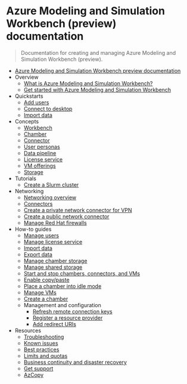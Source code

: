 # Azure Modeling and Simulation Workbench (preview) documentation
> Documentation for creating and managing Azure Modeling and Simulation Workbench (preview).
  - [Azure Modeling and Simulation Workbench preview documentation](https://learn.microsoft.com/en-us/azure/modeling-simulation-workbench/)
  - Overview
    - [What is Azure Modeling and Simulation Workbench?](https://learn.microsoft.com/en-us/azure/modeling-simulation-workbench/modeling-simulation-workbench-overview)
    - [Get started with Azure Modeling and Simulation Workbench](https://learn.microsoft.com/en-us/azure/modeling-simulation-workbench/get-started-modeling-simulation-workbench)
  - Quickstarts
    - [Add users](https://learn.microsoft.com/en-us/azure/modeling-simulation-workbench/quickstart-add-users)
    - [Connect to desktop](https://learn.microsoft.com/en-us/azure/modeling-simulation-workbench/quickstart-connect-desktop)
    - [Import data](https://learn.microsoft.com/en-us/azure/modeling-simulation-workbench/quickstart-import-data)
  - Concepts
    - [Workbench](https://learn.microsoft.com/en-us/azure/modeling-simulation-workbench/concept-workbench)
    - [Chamber](https://learn.microsoft.com/en-us/azure/modeling-simulation-workbench/concept-chamber)
    - [Connector](https://learn.microsoft.com/en-us/azure/modeling-simulation-workbench/concept-connector)
    - [User personas](https://learn.microsoft.com/en-us/azure/modeling-simulation-workbench/concept-user-personas)
    - [Data pipeline](https://learn.microsoft.com/en-us/azure/modeling-simulation-workbench/concept-data-pipeline)
    - [License service](https://learn.microsoft.com/en-us/azure/modeling-simulation-workbench/concept-license-service)
    - [VM offerings](https://learn.microsoft.com/en-us/azure/modeling-simulation-workbench/concept-vm-offerings)
    - [Storage](https://learn.microsoft.com/en-us/azure/modeling-simulation-workbench/concept-storage)
  - Tutorials
    - [Create a Slurm cluster](https://learn.microsoft.com/en-us/azure/modeling-simulation-workbench/tutorial-install-slurm)
  - Networking
    - [Networking overview](https://learn.microsoft.com/en-us/azure/modeling-simulation-workbench/concept-network)
    - [Connectors](https://learn.microsoft.com/en-us/azure/modeling-simulation-workbench/concept-connector)
    - [Create a private network connector for VPN](https://learn.microsoft.com/en-us/azure/modeling-simulation-workbench/how-to-guide-private-network)
    - [Create a public network connector](https://learn.microsoft.com/en-us/azure/modeling-simulation-workbench/how-to-guide-public-network)
    - [Manage Red Hat firewalls](https://learn.microsoft.com/en-us/azure/modeling-simulation-workbench/how-to-guide-configure-firewall-red-hat)
  - How-to guides
    - [Manage users](https://learn.microsoft.com/en-us/azure/modeling-simulation-workbench/how-to-guide-manage-users)
    - [Manage license service](https://learn.microsoft.com/en-us/azure/modeling-simulation-workbench/how-to-guide-licenses)
    - [Import data](https://learn.microsoft.com/en-us/azure/modeling-simulation-workbench/how-to-guide-upload-data)
    - [Export data](https://learn.microsoft.com/en-us/azure/modeling-simulation-workbench/how-to-guide-download-data)
    - [Manage chamber storage](https://learn.microsoft.com/en-us/azure/modeling-simulation-workbench/how-to-guide-manage-chamber-storage)
    - [Manage shared storage](https://learn.microsoft.com/en-us/azure/modeling-simulation-workbench/how-to-guide-manage-shared-storage)
    - [Start and stop chambers, connectors, and VMs](https://learn.microsoft.com/en-us/azure/modeling-simulation-workbench/how-to-guide-start-stop-restart)
    - [Enable copy/paste](https://learn.microsoft.com/en-us/azure/modeling-simulation-workbench/how-to-guide-enable-copy-paste)
    - [Place a chamber into idle mode](https://learn.microsoft.com/en-us/azure/modeling-simulation-workbench/how-to-guide-chamber-idle)
    - [Manage VMs](https://learn.microsoft.com/en-us/azure/modeling-simulation-workbench/how-to-guide-chamber-vm)
    - [Create a chamber](https://learn.microsoft.com/en-us/azure/modeling-simulation-workbench/how-to-guide-chamber)
    - Management and configuration
      - [Refresh remote connection keys](https://learn.microsoft.com/en-us/azure/modeling-simulation-workbench/refresh-remote-connection-keys)
      - [Register a resource provider](https://learn.microsoft.com/en-us/azure/modeling-simulation-workbench/how-to-guide-register-resource-provider)
      - [Add redirect URIs](https://learn.microsoft.com/en-us/azure/modeling-simulation-workbench/how-to-guide-add-redirect-uris)
  - Resources
    - [Troubleshooting](https://learn.microsoft.com/en-us/azure/modeling-simulation-workbench/resources-troubleshoot)
    - [Known issues](https://learn.microsoft.com/en-us/azure/modeling-simulation-workbench/troubleshoot-known-issues)
    - [Best practices](https://learn.microsoft.com/en-us/azure/modeling-simulation-workbench/best-practices)
    - [Limits and quotas](https://learn.microsoft.com/en-us/azure/modeling-simulation-workbench/limits-quotas)
    - [Business continuity and disaster recovery](https://learn.microsoft.com/en-us/azure/modeling-simulation-workbench/disaster-recovery)
    - [Get support](https://learn.microsoft.com/en-us/azure/modeling-simulation-workbench/resources-get-support)
    - [AzCopy](https://learn.microsoft.com/azure/storage/common/storage-use-azcopy-v10?tabs=dnf)
